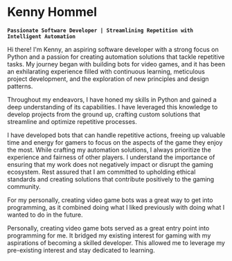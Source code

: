 # Kenny Hommel 
**`Passionate Software Developer | Streamlining Repetition with Intelligent Automation`**

Hi there! I'm Kenny, an aspiring software developer with a strong focus on Python and a passion for creating automation solutions that tackle repetitive tasks. My journey began with building bots for video games, and it has been an exhilarating experience filled with continuous learning, meticulous project development, and the exploration of new principles and design patterns.

Throughout my endeavors, I have honed my skills in Python and gained a deep understanding of its capabilities. I have leveraged this knowledge to develop projects from the ground up, crafting custom solutions that streamline and optimize repetitive processes.

I have developed bots that can handle repetitive actions, freeing up valuable time and energy for gamers to focus on the aspects of the game they enjoy the most. While crafting my automation solutions, I always prioritize the experience and fairness of other players. I understand the importance of ensuring that my work does not negatively impact or disrupt the gaming ecosystem. Rest assured that I am committed to upholding ethical standards and creating solutions that contribute positively to the gaming community.

For my personally, creating video game bots was a great way to get into programming, as it combined doing what I liked previously with doing what I wanted to do in the future.

Personally, creating video game bots served as a great entry point into programming for me. It bridged my existing interest for gaming with my aspirations of becoming a skilled developer. This allowed me to leverage my pre-existing interest and stay dedicated to learning.
